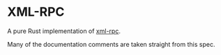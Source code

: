 # XML-RPC

A pure Rust implementation of [xml-rpc](http://xmlrpc.scripting.com/spec.html).

Many of the documentation comments are taken straight from this spec.

